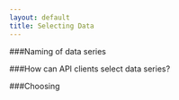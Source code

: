 ```yaml
---
layout: default
title: Selecting Data
---
```


###Naming of data series

###How can API clients select data series?

###Choosing

